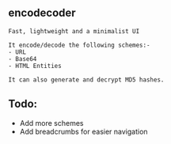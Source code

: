 ## encodecoder
```
Fast, lightweight and a minimalist UI
```
```
It encode/decode the following schemes:-
- URL
- Base64
- HTML Entities

It can also generate and decrypt MD5 hashes.
```

## Todo:
- Add more schemes
- Add breadcrumbs for easier navigation


